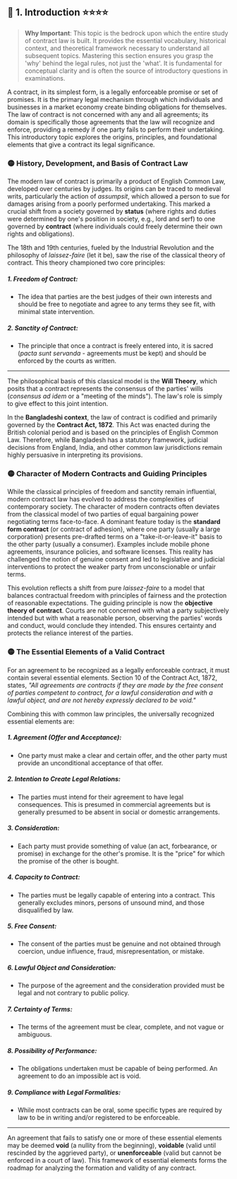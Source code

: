 ## 📌 1. Introduction ⭐⭐⭐⭐

>**Why Important**: This topic is the bedrock upon which the entire study of contract law is built. It provides the essential vocabulary, historical context, and theoretical framework necessary to understand all subsequent topics. Mastering this section ensures you grasp the 'why' behind the legal rules, not just the 'what'. It is fundamental for conceptual clarity and is often the source of introductory questions in examinations.

A contract, in its simplest form, is a legally enforceable promise or set of promises. It is the primary legal mechanism through which individuals and businesses in a market economy create binding obligations for themselves. The law of contract is not concerned with any and all agreements; its domain is specifically those agreements that the law will recognize and enforce, providing a remedy if one party fails to perform their undertaking. This introductory topic explores the origins, principles, and foundational elements that give a contract its legal significance.

### 🟡 History, Development, and Basis of Contract Law

The modern law of contract is primarily a product of English Common Law, developed over centuries by judges. Its origins can be traced to medieval writs, particularly the action of _assumpsit_, which allowed a person to sue for damages arising from a poorly performed undertaking. This marked a crucial shift from a society governed by **status** (where rights and duties were determined by one's position in society, e.g., lord and serf) to one governed by **contract** (where individuals could freely determine their own rights and obligations).

The 18th and 19th centuries, fueled by the Industrial Revolution and the philosophy of _laissez-faire_ (let it be), saw the rise of the classical theory of contract. This theory championed two core principles:

##### 1. **Freedom of Contract**: 
- The idea that parties are the best judges of their own interests and should be free to negotiate and agree to any terms they see fit, with minimal state intervention.

##### 2. **Sanctity of Contract**: 
- The principle that once a contract is freely entered into, it is sacred (_pacta sunt servanda_ - agreements must be kept) and should be enforced by the courts as written.

---

The philosophical basis of this classical model is the **Will Theory**, which posits that a contract represents the consensus of the parties' wills (_consensus ad idem_ or a "meeting of the minds"). The law's role is simply to give effect to this joint intention.

In the **Bangladeshi context**, the law of contract is codified and primarily governed by the **Contract Act, 1872**. This Act was enacted during the British colonial period and is based on the principles of English Common Law. Therefore, while Bangladesh has a statutory framework, judicial decisions from England, India, and other common law jurisdictions remain highly persuasive in interpreting its provisions.

### 🟡 Character of Modern Contracts and Guiding Principles

While the classical principles of freedom and sanctity remain influential, modern contract law has evolved to address the complexities of contemporary society. The character of modern contracts often deviates from the classical model of two parties of equal bargaining power negotiating terms face-to-face. A dominant feature today is the **standard form contract** (or contract of adhesion), where one party (usually a large corporation) presents pre-drafted terms on a "take-it-or-leave-it" basis to the other party (usually a consumer). Examples include mobile phone agreements, insurance policies, and software licenses. This reality has challenged the notion of genuine consent and led to legislative and judicial interventions to protect the weaker party from unconscionable or unfair terms.

This evolution reflects a shift from pure _laissez-faire_ to a model that balances contractual freedom with principles of fairness and the protection of reasonable expectations. The guiding principle is now the **objective theory of contract**. Courts are not concerned with what a party subjectively intended but with what a reasonable person, observing the parties' words and conduct, would conclude they intended. This ensures certainty and protects the reliance interest of the parties.

### 🟡 The Essential Elements of a Valid Contract

For an agreement to be recognized as a legally enforceable contract, it must contain several essential elements. Section 10 of the Contract Act, 1872, states, _"All agreements are contracts if they are made by the free consent of parties competent to contract, for a lawful consideration and with a lawful object, and are not hereby expressly declared to be void."_

Combining this with common law principles, the universally recognized essential elements are:

##### 1. Agreement (Offer and Acceptance): 
- One party must make a clear and certain offer, and the other party must provide an unconditional acceptance of that offer.
    
##### 2. Intention to Create Legal Relations: 
- The parties must intend for their agreement to have legal consequences. This is presumed in commercial agreements but is generally presumed to be absent in social or domestic arrangements.
    
##### 3. Consideration: 
- Each party must provide something of value (an act, forbearance, or promise) in exchange for the other's promise. It is the "price" for which the promise of the other is bought.
    
##### 4. Capacity to Contract: 
- The parties must be legally capable of entering into a contract. This generally excludes minors, persons of unsound mind, and those disqualified by law.
    
##### 5. Free Consent: 
- The consent of the parties must be genuine and not obtained through coercion, undue influence, fraud, misrepresentation, or mistake.
    
##### 6. Lawful Object and Consideration: 
- The purpose of the agreement and the consideration provided must be legal and not contrary to public policy.
    
##### 7. Certainty of Terms: 
- The terms of the agreement must be clear, complete, and not vague or ambiguous.
    
##### 8. Possibility of Performance: 
- The obligations undertaken must be capable of being performed. An agreement to do an impossible act is void.
    
##### 9. Compliance with Legal Formalities: 
- While most contracts can be oral, some specific types are required by law to be in writing and/or registered to be enforceable.

---

An agreement that fails to satisfy one or more of these essential elements may be deemed **void** (a nullity from the beginning), **voidable** (valid until rescinded by the aggrieved party), or **unenforceable** (valid but cannot be enforced in a court of law). This framework of essential elements forms the roadmap for analyzing the formation and validity of any contract.